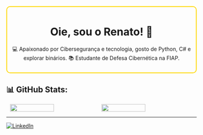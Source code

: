 <div style="border: 2px solid #FFD700; border-radius: 10px; padding: 10px; text-align: center;">
  
  # Oie, sou o Renato! 👋  
  💻 Apaixonado por Cibersegurança e tecnologia, gosto de Python, C# e explorar binários. 
  📚 Estudante de Defesa Cibernética na FIAP.  

</div>

## 📊 GitHub Stats:
<div style="display: flex; justify-content: center; align-items: center;">
  <img src="https://github-readme-stats.vercel.app/api?username=rendaperbyte&show_icons=true&theme=dark&border_color=FFD700" width="48%"/>
  <img src="https://github-readme-stats.vercel.app/api/top-langs/?username=rendaperbyte&layout=compact&theme=dark&border_color=FFD700" width="48%"/>
</div>

---

[![LinkedIn](https://img.shields.io/badge/-LinkedIn-blue?style=flat&logo=Linkedin&logoColor=white)](https://www.linkedin.com/in/renato-sailer-a808aa300/)  
